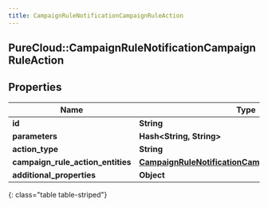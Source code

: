 ```yaml
---
title: CampaignRuleNotificationCampaignRuleAction
---
```

## PureCloud::CampaignRuleNotificationCampaignRuleAction

## Properties

|Name | Type | Description | Notes|
|------------ | ------------- | ------------- | -------------|
| **id** | **String** |  | [optional] |
| **parameters** | **Hash&lt;String, String&gt;** |  | [optional] |
| **action_type** | **String** |  | [optional] |
| **campaign_rule_action_entities** | [**CampaignRuleNotificationCampaignRuleActionEntities**](CampaignRuleNotificationCampaignRuleActionEntities.html) |  | [optional] |
| **additional_properties** | **Object** |  | [optional] |
{: class="table table-striped"}


